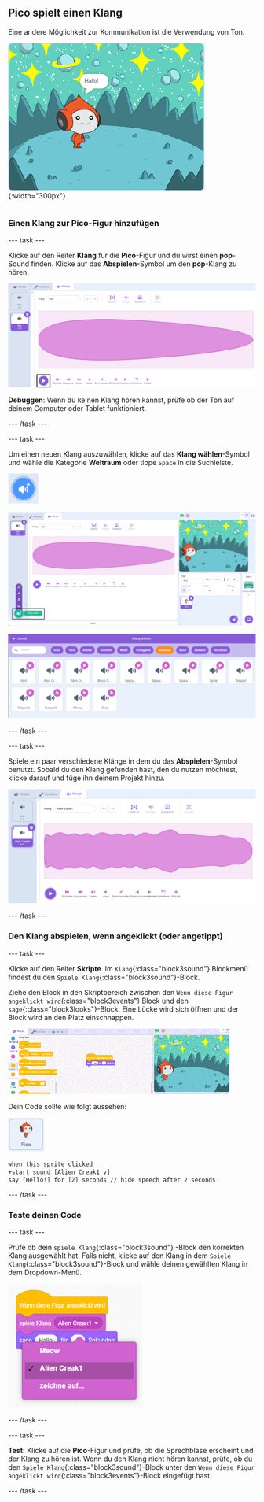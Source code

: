 ## Pico spielt einen Klang

<div style="display: flex; flex-wrap: wrap">
<div style="flex-basis: 200px; flex-grow: 1; margin-right: 15px;">
Eine andere Möglichkeit zur Kommunikation ist die Verwendung von Ton.
</div>
<div>

![Die Pico-Figur sagt "Hallo!"](images/pico-step2.png){:width="300px"}

</div>
</div>

### Einen Klang zur Pico-Figur hinzufügen

--- task ---

Klicke auf den Reiter **Klang** für die **Pico**-Figur und du wirst einen **pop**-Sound finden. Klicke auf das **Abspielen**-Symbol um den **pop**-Klang zu hören.

![Spiele den Pop-Klang im Reiter "Klang".](images/pico-sound-play.png)

**Debuggen**: Wenn du keinen Klang hören kannst, prüfe ob der Ton auf deinem Computer oder Tablet funktioniert.

--- /task ---

--- task ---

Um einen neuen Klang auszuwählen, klicke auf das **Klang wählen**-Symbol und wähle die Kategorie **Weltraum** oder tippe `Space` in die Suchleiste.

![Das Symbol "Klang wählen".](images/sound-button.png)

![Der Scratch-Editor mit hervorgehobener Option „Klang wählen“.](images/pico-choose-sound.png)

![Die Kategorie „Weltraum“ in der Klangbibliothek.](images/pico-space-category.png)

--- /task ---

--- task ---

Spiele ein paar verschiedene Klänge in dem du das **Abspielen**-Symbol benutzt. Sobald du den Klang gefunden hast, den du nutzen möchtest, klicke darauf und füge ihn deinem Projekt hinzu.

![Ein Beispielklang (der Alien Creak1-Klang), der unter dem Pop-Klang auf der Registerkarte „Klänge“ angezeigt wird.](images/pico-inserted-sound.png)

--- /task ---

### Den Klang abspielen, wenn angeklickt (oder angetippt)

--- task ---

Klicke auf den Reiter **Skripte**. Im `Klang`{:class="block3sound"} Blockmenü findest du den `Spiele Klang`{:class="block3sound"}-Block.

Ziehe den Block in den Skriptbereich zwischen den `Wenn diese Figur angeklickt wird`{:class="block3events"} Block und den `sage`{:class="block3looks"}-Block. Eine Lücke wird sich öffnen und der Block wird an den Platz einschnappen.

![Der 'spiele Klang'-Block wird zwischen den beiden Blöcken hinzugefügt.](images/pico-insert-block.gif)

Dein Code sollte wie folgt aussehen:

![Die Pico-Figur.](images/pico-sprite.png)

```blocks3
when this sprite clicked
+start sound [Alien Creak1 v] 
say [Hello!] for [2] seconds // hide speech after 2 seconds
```

--- /task ---

### Teste deinen Code

--- task ---

Prüfe ob dein `spiele Klang`{:class="block3sound"} -Block den korrekten Klang ausgewählt hat. Falls nicht, klicke auf den Klang in dem `Spiele Klang`{:class="block3sound"}-Block und wähle deinen gewählten Klang in dem Dropdown-Menü.

![Klick auf den Alien Creak1 Klang im Dropdown-Menü im 'spiele Klang'-Block.](images/pico-sound-menu.png)

--- /task ---

--- task ---

**Test:** Klicke auf die **Pico**-Figur und prüfe, ob die Sprechblase erscheint und der Klang zu hören ist. Wenn du den Klang nicht hören kannst, prüfe, ob du den `Spiele Klang`{:class="block3sound"}-Block unter den `Wenn diese Figur angeklickt wird`{:class="block3events"}-Block eingefügt hast.

--- /task ---

